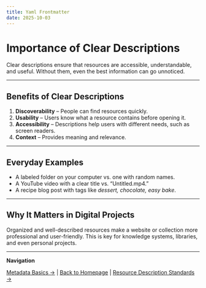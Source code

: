 ```yaml
---
title: Yaml Frontmatter
date: 2025-10-03
---
```

# Importance of Clear Descriptions

Clear descriptions ensure that resources are accessible, understandable, and useful. Without them, even the best information can go unnoticed.  

---

## Benefits of Clear Descriptions

1. **Discoverability** – People can find resources quickly.  
2. **Usability** – Users know what a resource contains before opening it.  
3. **Accessibility** – Descriptions help users with different needs, such as screen readers.  
4. **Context** – Provides meaning and relevance.  

---

## Everyday Examples

- A labeled folder on your computer vs. one with random names.  
- A YouTube video with a clear title vs. “Untitled.mp4.”  
- A recipe blog post with tags like *dessert, chocolate, easy bake*.  

---

## Why It Matters in Digital Projects

Organized and well-described resources make a website or collection more professional and user-friendly. This is key for knowledge systems, libraries, and even personal projects.  

---

**Navigation**  

 [Metadata Basics →](describing-resources/page7.md) | [Back to Homepage](../index.md) | [Resource Description Standards →](describing-resources/page9.md)
